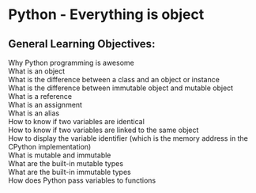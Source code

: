 # Python - Everything is object

General Learning Objectives:
---
Why Python programming is awesome  
What is an object  
What is the difference between a class and an object or instance  
What is the difference between immutable object and mutable object  
What is a reference  
What is an assignment  
What is an alias  
How to know if two variables are identical  
How to know if two variables are linked to the same object  
How to display the variable identifier (which is the memory address in the CPython implementation)  
What is mutable and immutable  
What are the built-in mutable types  
What are the built-in immutable types  
How does Python pass variables to functions  
